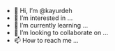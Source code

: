 - 👋 Hi, I’m @kayurdeh
- 👀 I’m interested in ...
- 🌱 I’m currently learning ...
- 💞️ I’m looking to collaborate on ...
- 📫 How to reach me ...

<!---
kayurdeh/kayurdeh is a ✨ special ✨ repository because its `README.md` (this file) appears on your GitHub profile.
You can click the Preview link to take a look at your changes.
--->
